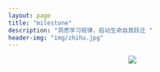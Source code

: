 ```yaml
---
layout: page
title: "milestone"
description: "洞悉学习规律，启动生命自我跃迁 "
header-img: "img/zhihu.jpg"
---
```



<center>
    <p><img src="http://oxarmbdpg.bkt.clouddn.com/012.jpg" align="center"></p>
</center>









